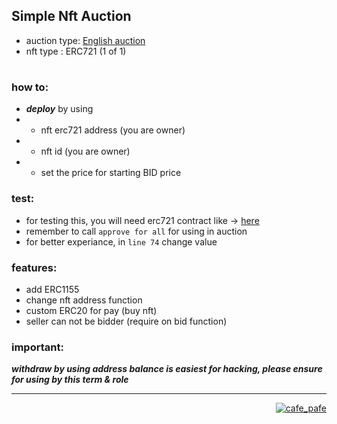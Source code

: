 ## Simple Nft Auction
- auction type: [English auction](https://en.wikipedia.org/wiki/English_auction)
- nft type : ERC721 (1 of 1)

#

### how to:
- ***deploy*** by using 
- - nft erc721 address (you are owner)
- - nft id (you are owner)
- - set the price for starting BID price

### test:
- for testing this, you will need erc721 contract like -> [here](https://github.com/mosi-sol/erc721/tree/main/v5)
- remember to call `approve for all` for using in auction
- for better experiance, in `line 74` change value

### features:
- add ERC1155
- change nft address function
- custom ERC20 for pay (buy nft)
- seller can not be bidder (require on bid function)

### important:
***withdraw by using address balance is easiest for hacking, please ensure for using by this term & role***

---

<p align="right"> 
<a href="https://github.com/mosi-sol/live-contracts-s2" target="blank">
  <img src="https://img.shields.io/badge/License-MIT-blue?style=flat" alt="cafe_pafe" /></a>  
</p>
